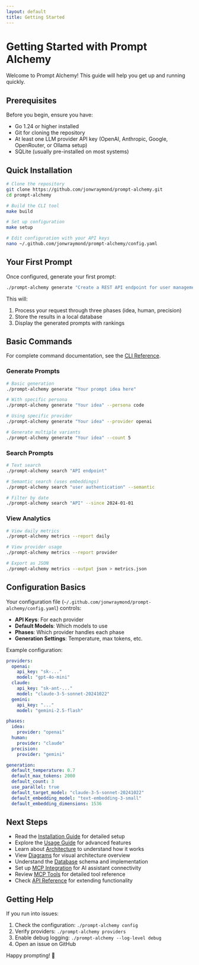```yaml
---
layout: default
title: Getting Started
---
```


# Getting Started with Prompt Alchemy

Welcome to Prompt Alchemy! This guide will help you get up and running quickly.

## Prerequisites

Before you begin, ensure you have:

- Go 1.24 or higher installed
- Git for cloning the repository
- At least one LLM provider API key (OpenAI, Anthropic, Google, OpenRouter, or Ollama setup)
- SQLite (usually pre-installed on most systems)

## Quick Installation

```bash
# Clone the repository
git clone https://github.com/jonwraymond/prompt-alchemy.git
cd prompt-alchemy

# Build the CLI tool
make build

# Set up configuration
make setup

# Edit configuration with your API keys
nano ~/.github.com/jonwraymond/prompt-alchemy/config.yaml
```

## Your First Prompt

Once configured, generate your first prompt:

```bash
./prompt-alchemy generate "Create a REST API endpoint for user management"
```

This will:
1. Process your request through three phases (idea, human, precision)
2. Store the results in a local database
3. Display the generated prompts with rankings

## Basic Commands

For complete command documentation, see the [CLI Reference](./cli-reference).

### Generate Prompts
```bash
# Basic generation
./prompt-alchemy generate "Your prompt idea here"

# With specific persona
./prompt-alchemy generate "Your idea" --persona code

# Using specific provider
./prompt-alchemy generate "Your idea" --provider openai

# Generate multiple variants
./prompt-alchemy generate "Your idea" --count 5
```

### Search Prompts
```bash
# Text search
./prompt-alchemy search "API endpoint"

# Semantic search (uses embeddings)
./prompt-alchemy search "user authentication" --semantic

# Filter by date
./prompt-alchemy search "API" --since 2024-01-01
```

### View Analytics
```bash
# View daily metrics
./prompt-alchemy metrics --report daily

# View provider usage
./prompt-alchemy metrics --report provider

# Export as JSON
./prompt-alchemy metrics --output json > metrics.json
```

## Configuration Basics

Your configuration file (`~/.github.com/jonwraymond/prompt-alchemy/config.yaml`) controls:

- **API Keys**: For each provider
- **Default Models**: Which models to use
- **Phases**: Which provider handles each phase
- **Generation Settings**: Temperature, max tokens, etc.

Example configuration:
```yaml
providers:
  openai:
    api_key: "sk-..."
    model: "gpt-4o-mini"
  claude:
    api_key: "sk-ant-..."
    model: "claude-3-5-sonnet-20241022"
  gemini:
    api_key: "..."
    model: "gemini-2.5-flash"

phases:
  idea:
    provider: "openai"
  human:
    provider: "claude"
  precision:
    provider: "gemini"

generation:
  default_temperature: 0.7
  default_max_tokens: 2000
  default_count: 3
  use_parallel: true
  default_target_model: "claude-3-5-sonnet-20241022"
  default_embedding_model: "text-embedding-3-small"
  default_embedding_dimensions: 1536
```

## Next Steps

- Read the [Installation Guide](./installation) for detailed setup
- Explore the [Usage Guide](./usage) for advanced features
- Learn about [Architecture](./architecture) to understand how it works
- View [Diagrams](./diagrams) for visual architecture overview
- Understand the [Database](./database) schema and implementation
- Set up [MCP Integration](./mcp-integration) for AI assistant connectivity
- Review [MCP Tools](./mcp-tools) for detailed tool reference
- Check [API Reference](./api-reference) for extending functionality

## Getting Help

If you run into issues:

1. Check the configuration: `./prompt-alchemy config`
2. Verify providers: `./prompt-alchemy providers`
3. Enable debug logging: `./prompt-alchemy --log-level debug`
4. Open an issue on GitHub

Happy prompting! 🚀